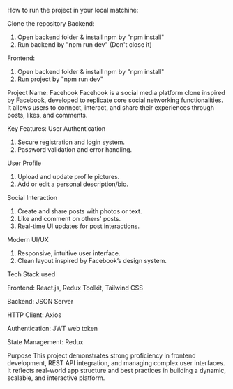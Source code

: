 How to run the project in your local matchine:

Clone the repository
Backend: 
1. Open backend folder & install npm by "npm install"
2. Run backend by "npm run dev" (Don't close it)

Frontend:
1. Open backend folder & install npm by "npm install"
2. Run project by "npm run dev"


Project Name: Facehook
Facehook is a social media platform clone inspired by Facebook, developed to replicate core social networking functionalities. It allows users to connect, interact, and share their experiences through posts, likes, and comments.

Key Features:
User Authentication
1. Secure registration and login system.
2. Password validation and error handling.

User Profile
1. Upload and update profile pictures.
2. Add or edit a personal description/bio.

Social Interaction
1. Create and share posts with photos or text.
2. Like and comment on others' posts.
3. Real-time UI updates for post interactions.

Modern UI/UX
1. Responsive, intuitive user interface.
2. Clean layout inspired by Facebook’s design system.

Tech Stack used

Frontend: React.js, Redux Toolkit, Tailwind CSS

Backend: JSON Server

HTTP Client: Axios

Authentication: JWT web token

State Management: Redux

Purpose
This project demonstrates strong proficiency in frontend development, REST API integration, and managing complex user interfaces. It reflects real-world app structure and best practices in building a dynamic, scalable, and interactive platform.
